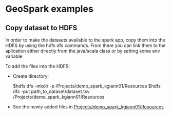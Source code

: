 # GeoSpark examples


## Copy dataset to HDFS

In order to make the datasets available to the spark app, copy them into the HDFS by using the hdfs dfs commands. 
From there you can link them to the aplication either directly from the java/scala class or by setting some env variable

To add the files into the HDFS:

* Create directory:

    $hdfs dfs -mkdir -p /Projects/demo_spark_kgiann01/Resources
    $hdfs dfs -put path_to_dataset/dataset.tsv /Projects/demo_spark_kgiann01/Resources

* See the newly added files in [Projects/demo_spark_kgiann01/Resources](http://localhost:50070/explorer.html#/Projects/demo_spark_kgiann01/Resources)
